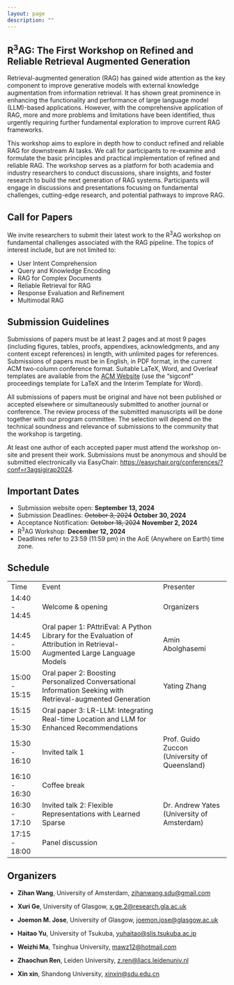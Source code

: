 ```yaml
---
layout: page
description: ""
---
```


## <a name='Overview' style="color: inherit; text-decoration: none; text-align: center;"> R<sup>3</sup>AG: The First Workshop on Refined and Reliable Retrieval Augmented Generation </a> 

Retrieval-augmented generation (RAG) has gained wide attention as the key component to improve generative models with external knowledge augmentation from information retrieval. It has shown great prominence in enhancing the functionality and performance of large language model (LLM)-based applications. However, with the comprehensive application of RAG, more and more problems and limitations have been identified, thus urgently requiring further fundamental exploration to improve current RAG frameworks.

This workshop aims to explore in depth how to conduct refined and reliable RAG for downstream AI tasks. We call for participants to re-examine and formulate the basic principles and practical implementation of refined and reliable RAG. The workshop serves as a platform for both academia and industry researchers to conduct discussions, share insights, and foster research to build the next generation of RAG systems. Participants will engage in discussions and presentations focusing on fundamental challenges, cutting-edge research, and potential pathways to improve RAG.

## <a name='Call for Papers' style="color: inherit; text-decoration: none;text-align: center;"> Call for Papers </a> 
We invite researchers to submit their latest work to the R<sup>3</sup>AG workshop on fundamental challenges associated with the RAG pipeline. The topics of interest include, but are not limited to:
- User Intent Comprehension
- Query and Knowledge Encoding
- RAG for Complex Documents
- Reliable Retrieval for RAG
- Response Evaluation and Refinement
- Multimodal RAG

## Submission Guidelines
Submissions of papers must be at least 2 pages and at most 9 pages (including figures, tables, proofs, appendixes, acknowledgments, and any content except references) in length, with unlimited pages for references. Submissions of papers must be in English, in PDF format, in the current ACM two-column conference format. Suitable LaTeX, Word, and Overleaf templates are available from the [ACM Website](https://www.acm.org/publications/proceedings-template) (use the “sigconf” proceedings template for LaTeX and the Interim Template for Word).

All submissions of papers must be original and have not been published or accepted elsewhere or simultaneously submitted to another journal or conference. The review process of the submitted manuscripts will be done together with our program committee. The selection will depend on the technical soundness and relevance of submissions to the community that the workshop is targeting.

At least one author of each accepted paper must attend the workshop on-site and present their work. Submissions must be anonymous and should be submitted electronically via EasyChair: <https://easychair.org/conferences/?conf=r3agsigirap2024>.


## <a name='Important Dates' style="color: inherit; text-decoration: none; text-align: center;"> Important Dates </a>
- Submission website open: **September 13, 2024**<br/>
- Submission Deadlines: ~~October 3, 2024~~ **October 30, 2024** <br/>
- Acceptance Notification: ~~October 18, 2024~~ **November 2, 2024**<br/>
- R<sup>3</sup>AG Workshop: **December 12, 2024**
- Deadlines refer to 23:59 (11:59 pm) in the AoE (Anywhere on Earth) time zone.

## <a name='Schedule' style="color: inherit; text-decoration: none; text-align: center;"> Schedule </a>

<table>
    <tr>
        <td>Time</td>
        <td>Event</td>
        <td>Presenter</td>
    </tr>
    <tr>
        <td>14:40 - 14:45</td>
        <td>Welcome &amp; opening</td>
        <td>Organizers</td>
    </tr>
    <tr>
        <td>14:45 - 15:00</td>
        <td>Oral paper 1: PAttriEval: A Python Library for the Evaluation of Attribution in Retrieval-Augmented Large Language Models</td>
        <td>Amin Abolghasemi</td>
    </tr>
    <tr>
        <td>15:00 - 15:15</td>
        <td>Oral paper 2: Boosting Personalized Conversational Information Seeking with Retrieval-augmented Generation</td>
        <td>Yating Zhang</td>
    </tr>
    <tr>
        <td>15:15 - 15:30</td>
        <td>Oral paper 3: LR-LLM: Integrating Real-time Location and LLM for Enhanced Recommendations</td>
    </tr>
    <tr>
        <td>15:30 - 16:10</td>
        <td>Invited talk 1</td>
        <td>Prof. Guido Zuccon (University of Queensland)</td>
    </tr>
    <tr>
        <td>16:10 - 16:30</td>
        <td>Coffee break</td>
    </tr>
    <tr>
        <td>16:30 - 17:10	</td>
        <td>Invited talk 2: Flexible Representations with Learned Sparse</td>
        <td>Dr. Andrew Yates (University of Amsterdam)</td>
    </tr>
    <tr>
        <td>17:15 - 18:00</td>
        <td>Panel discussion</td>
    </tr>
</table>

## <a name='Organizers' style="color: inherit; text-decoration: none;"> Organizers </a>
- **Zihan Wang**, University of Amsterdam, zihanwang.sdu@gmail.com

- **Xuri Ge**, University of Glasgow, x.ge.2@research.gla.ac.uk

- **Joemon M. Jose**, University of Glasgow, joemon.jose@glasgow.ac.uk

- **Haitao Yu**, University of Tsukuba, yuhaitao@slis.tsukuba.ac.jp

- **Weizhi Ma**, Tsinghua University, mawz12@hotmail.com

- **Zhaochun Ren**, Leiden University, z.ren@liacs.leidenuniv.nl

- **Xin xin**, Shandong University, xinxin@sdu.edu.cn








